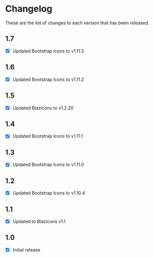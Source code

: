 # Changelog
These are the list of changes to each version that has been released.

## 1.7
- [x] Updated Bootstrap Icons to v1.11.3

## 1.6
- [x] Updated Bootstrap Icons to v1.11.2

## 1.5
- [x] Updated Blazicons to v1.2.20

## 1.4
- [x] Updated Bootstrap Icons to v1.11.1

## 1.3
- [x] Updated Bootstrap Icons to v1.11.0

## 1.2
- [x] Updated Bootstrap Icons to v1.10.4

## 1.1
- [x] Updated to Blazicons v1.1

## 1.0
- [x] Initial release